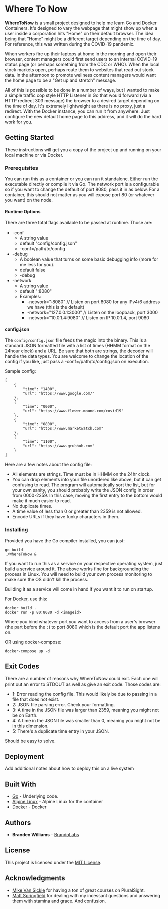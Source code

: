 # Where To Now

**WhereToNow** is a small project designed to help me learn Go and Docker Containers. It's designed to vary the webpage that might show up when a user inside a corporation hits "Home" on their default browser. The idea being that "Home" might be a different target depending on the time of day. For reference, this was written during the COVID-19 pandemic. 

When workers fire up their laptops at home in the morning and open their browser, content managers could first send users to an internal COVID-19 status page (or perhaps something from the CDC or WHO). When the local stock markets open, perhaps route them to websites that read out stock data. In the afternoon to promote wellness content managers would want the home page to be a "Get up and stretch" message.

All of this is possible to be done in a number of ways, but I wanted to make a simple traffic cop style HTTP Listener in Go that would forward (via a HTTP redirect 303 message) the browser to a desired target depending on the time of day. It's extremely lightweight as there is no proxy, just a redirect. With the Docker instance, you can run it from anywhere. Just configure the new default home page to this address, and it will do the hard work for you. 

## Getting Started

These instructions will get you a copy of the project up and running on your local machine or via Docker.

### Prerequisites

You can run this as a container or you can run it standalone. Either run the executable directly or compile it via Go. The network port is a configurable so if you want to change the default of port 8080, pass it in as below. For a container, this should not matter as you will expose port 80 (or whatever you want) on the node.

#### Runtime Options
There are three total flags available to be passed at runtime. Those are:

* -conf
	* A string value
	* default "config/config.json"
	* -conf=/path/to/config 
* -debug
	* A boolean value that turns on some basic debugging info (more for me less for you).
	* default false
	* -debug 
* -network
	* A string value
	* default ":8080"
	* Examples:
		* -network=":8080" // Listen on port 8080 for any IPv4/6 address we have (this is the default)
		* -network="127.0.0.1:3000" // Listen on the loopback, port 3000
		* -network="10.0.1.4:9080" // Listen on IP 10.0.1.4, port 9080

#### config.json
The `config/config.json` file feeds the magic into the binary. This is a standard JSON formatted file with a list of times (HHMM format on the 24hour clock) and a URL. Be sure that both are strings, the decoder will handle the data types. You are welcome to change the location of the config if you like, just pass a -conf=/path/to/config.json on execution.

Sample config:

	[
	    {
	        "time": "1400",
	        "url": "https://www.google.com/"
	    },
	    {
	        "time": "0000",
	        "url": "https://www.flower-mound.com/covid19"
	    },
	    {
	        "time": "0800",
	        "url": "https://www.marketwatch.com"
	    },
	    {
	        "time": "1100",
	        "url": "https://www.grubhub.com"
	    }
	]

Here are a few notes about the config file:

* All elements are strings. Time must be in HHMM on the 24hr clock.
* You can drop elements into your file unordered like above, but it can get confusing to read. The program will automatically sort the list, but for your own sanity, you should probably write the JSON config in order from 0000-2359. In this case, moving the first entry to the bottom would make it much easier to read.
* No duplicate times.
* A time value of less than 0 or greater than 2359 is not allowed.
* Encode URLs if they have funky characters in them.


### Installing

Provided you have the Go compiler installed, you can just:

```
go build
./WhereToNow &
```

If you want to run this as a service on your respective operating system, just build a service around it. The above works fine for backgrounding the process in Linux. You will need to build your own process monitoring to make sure the OS didn't kill the process.

Building it as a service will come in hand if you want it to run on startup.

For Docker, use this:

```
docker build . 
docker run -p 80:8080 -d <imageid>
```

Where you bind whatever port you want to access from a user's browser (the part before the `:`) to port 8080 which is the default port the app listens on.

OR using docker-compose:

```
docker-compose up -d
```

## Exit Codes

There are a number of reasons why WhereToNow could exit. Each one will print out an error to STDOUT as well as give an exit code. Those codes are:

* 1: Error reading the config file. This would likely be due to passing in a file that does not exist.
* 2: JSON file parsing error. Check your formatting.
* 3: A time in the JSON file was larger than 2359, meaning you might not be on Earth.
* 4: A time in the JSON file was smaller than 0, meaning you might not be in this dimension.
* 5: There's a duplicate time entry in your JSON.

Should be easy to solve.

## Deployment

Add additional notes about how to deploy this on a live system

## Built With

* [Go](https://golang.org/) - Underlying code.
* [Alpine Linux](https://www.alpinelinux.org/) - Alpine Linux for the container
* [Docker](https://docker.com/) - Docker

## Authors

* **Branden Williams** - [BrandoLabs](https://github.com/captbrando)


## License

This project is licensed under the [MIT License](https://opensource.org/licenses/MIT).

## Acknowledgments

* [Mike Van Sickle](https://www.pluralsight.com/authors/mike-vansickle) for having a ton of great courses on PluralSight.
* [Matt Springfield](https://www.12feet.com) for dealing with my incessant questions and answering them with stamina and grace. And confusion.
